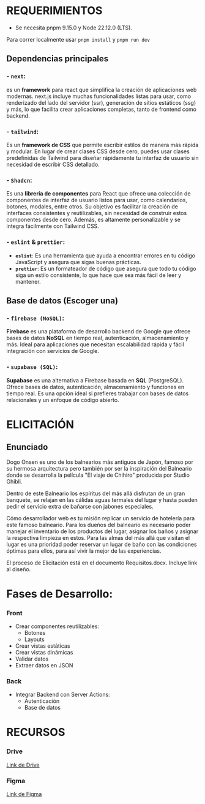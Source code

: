 # REQUERIMIENTOS

- Se necesita pnpm 9.15.0 y Node 22.12.0 (LTS).

Para correr localmente usar `pnpm install` y `pnpm run dev`

## Dependencias principales

### - `next`:

es un **framework** para react que simplifica la creación de aplicaciones web modernas. next.js incluye muchas funcionalidades listas para usar, como renderizado del lado del servidor (ssr), generación de sitios estáticos (ssg) y más, lo que facilita crear aplicaciones completas, tanto de frontend como backend.

### - `tailwind`:

Es un **framework de CSS** que permite escribir estilos de manera más rápida y modular. En lugar de crear clases CSS desde cero, puedes usar clases predefinidas de Tailwind para diseñar rápidamente tu interfaz de usuario sin necesidad de escribir CSS detallado.

### - `Shadcn`:

Es una **librería de componentes** para React que ofrece una colección de componentes de interfaz de usuario listos para usar, como calendarios, botones, modales, entre otros. Su objetivo es facilitar la creación de interfaces consistentes y reutilizables, sin necesidad de construir estos componentes desde cero. Además, es altamente personalizable y se integra fácilmente con Tailwind CSS.

### - `eslint` & `prettier`:

- **`eslint`**: Es una herramienta que ayuda a encontrar errores en tu código JavaScript y asegura que sigas buenas prácticas.
- **`prettier`**: Es un formateador de código que asegura que todo tu código siga un estilo consistente, lo que hace que sea más fácil de leer y mantener.

## Base de datos (Escoger una)

### - `firebase (NoSQL)`:

**Firebase** es una plataforma de desarrollo backend de Google que ofrece bases de datos **NoSQL** en tiempo real, autenticación, almacenamiento y más. Ideal para aplicaciones que necesitan escalabilidad rápida y fácil integración con servicios de Google.

### - `supabase (SQL)`:

**Supabase** es una alternativa a Firebase basada en **SQL** (PostgreSQL). Ofrece bases de datos, autenticación, almacenamiento y funciones en tiempo real. Es una opción ideal si prefieres trabajar con bases de datos relacionales y un enfoque de código abierto.

# ELICITACIÓN

## Enunciado

Dogo Onsen es uno de los balnearios más antiguos de Japón, famoso por su hermosa arquitectura pero también por ser la inspiración del Balneario donde se desarrolla la película "El viaje de Chihiro" producida por Studio Ghibli.

Dentro de este Balneario los espíritus del más allá disfrutan de un gran banquete, se relajan en las cálidas aguas termales del lugar y hasta pueden pedir el servicio extra de bañarse con jabones especiales.

Cómo desarrollador web es tu misión replicar un servicio de hotelería para este famoso balneario. Para los dueños del balneario es necesario poder manejar el inventario de los productos del lugar, asignar los baños y asignar la respectiva limpieza en estos. Para las almas del más allá que visitan el lugar es una prioridad poder reservar un lugar de baño con las condiciones óptimas para ellos, para así vivir la mejor de las experiencias.

El proceso de Elicitación está en el documento Requisitos.docx. Incluye link al diseño.

# Fases de Desarrollo:

### Front

- Crear componentes reutilizables:
    - Botones
    - Layouts
- Crear vistas estáticas
- Crear vistas dinámicas
- Validar datos
- Extraer datos en JSON

### Back

- Integrar Backend con Server Actions:
    - Autenticación
    - Base de datos

# RECURSOS

### Drive

[Link de Drive](https://drive.google.com/drive/folders/1cESwxwmal_bX_WRkxD5H4oVLPwAX0utH?usp=drive_link)

### Figma

[Link de Figma](https://www.figma.com/design/SpvcNni6VqLz8TlPPqKX6N/Dogo-Onsen-Mockups?m=auto&t=11pQd1QHvepSuTXR-6)

